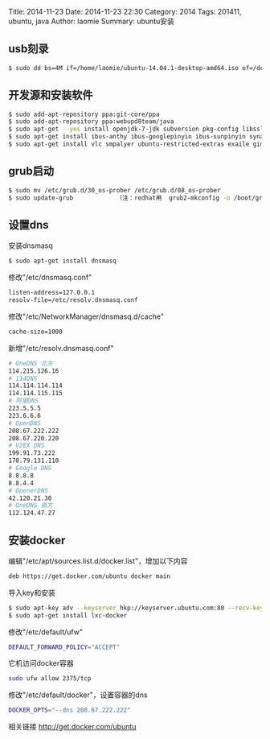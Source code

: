 Title: 2014-11-23
Date: 2014-11-23 22:30
Category: 2014
Tags: 201411, ubuntu, java
Author: laomie
Summary: ubuntu安装


usb刻录
---------------------------------
```bash
$ sudo dd bs=4M if=/home/laomie/ubuntu-14.04.1-desktop-amd64.iso of=/dev/sdc && sync
```

开发源和安装软件
------------------------
```bash
$ sudo add-apt-repository ppa:git-core/ppa
$ sudo add-apt-repository ppa:webupd8team/java
$ sudo apt-get --yes install openjdk-7-jdk subversion pkg-config libssl-dev git ant maven cmake build-essential zlib1g-dev lib32z1-dev libsnappy-dev oracle-java8-installer
$ sudo apt-get install ibus-anthy ibus-googlepinyin ibus-sunpinyin synaptic aptitude vim-gtk filezilla openssh-server mariadb-server
$ sudo apt-get install vlc smpalyer ubuntu-restricted-extras exaile gimp chromium-browser
```

grub启动
--------------------------
```bash
$ sudo mv /etc/grub.d/30_os-prober /etc/grub.d/08_os-prober
$ sudo update-grub            （注：redhat用  grub2-mkconfig -o /boot/grub2/grub.cfg)
```

设置dns
---------------------------
安装dnsmasq
```bash
$ sudo apt-get install dnsmasq
```
修改"/etc/dnsmasq.conf"
```bash
listen-address=127.0.0.1
resolv-file=/etc/resolv.dnsmasq.conf
```
修改"/etc/NetworkManager/dnsmasq.d/cache"
```bash
cache-size=1000
```
新增"/etc/resolv.dnsmasq.conf"
```bash
# OneDNS 北方
114.215.126.16
# 114DNS
114.114.114.114
114.114.115.115
# 阿里DNS
223.5.5.5
223.6.6.6
# OpenDNS
208.67.222.222
208.67.220.220
# V2EX DNS
199.91.73.222
178.79.131.110
# Google DNS
8.8.8.8
8.8.4.4
# OpenerDNS
42.120.21.30
# OneDNS 南方
112.124.47.27
```

安装docker
-------------------------
编辑"/etc/apt/sources.list.d/docker.list"，增加以下内容
```bash
deb https://get.docker.com/ubuntu docker main
```
导入key和安装
```bash
$ sudo apt-key adv --keyserver hkp://keyserver.ubuntu.com:80 --recv-keys 36A1D7869245C8950F966E92D8576A8BA88D21E9
$ sudo apt-get install lxc-docker
```
修改"/etc/default/ufw"
```bash
DEFAULT_FORWARD_POLICY="ACCEPT"
```
它机访问docker容器
```bash
sudo ufw allow 2375/tcp
```
修改"/etc/default/docker"，设置容器的dns
```bash
DOCKER_OPTS="--dns 208.67.222.222"
```
相关链接
<http://get.docker.com/ubuntu>


